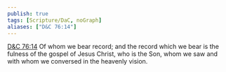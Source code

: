```yaml
---
publish: true
tags: [Scripture/DaC, noGraph]
aliases: ["D&C 76:14"]
---
```

[D&C 76:14](https://churchofjesuschrist.org/study/scriptures/dc-testament/dc/76?lang=eng&id=p14#p14) Of whom we bear record; and the record which we bear is the fulness of the gospel of Jesus Christ, who is the Son, whom we saw and with whom we conversed in the heavenly vision.
